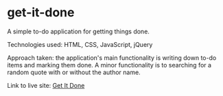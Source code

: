 # get-it-done

A simple to-do application for getting things done.

Technologies used: HTML, CSS, JavaScript, jQuery

Approach taken: the application's main functionality is writing down to-do items and marking them done. A minor functionality is to searching for a random quote with or without the author name.

Link to live site: [Get It Done ](https://trungpham10.github.io/get-it-done-app/)
